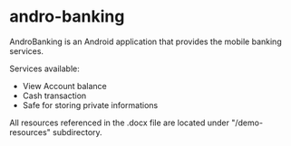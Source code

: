 # andro-banking

AndroBanking is an Android application that provides the mobile banking services.

Services available:
* View Account balance
* Cash transaction
* Safe for storing private informations

All resources referenced in the .docx file are located under "/demo-resources" subdirectory.
